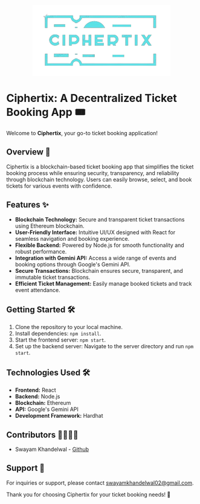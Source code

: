 <!DOCTYPE html>
<html lang="en">
<head>
    
</head>
<body>
    <div class="container">
        <center><img src="./event/src/images/logo-design-1.png" alt="Ciphertix Logo" class="logo"></center>
        <h1>Ciphertix: A Decentralized Ticket Booking App 🎟️</h1>
        <p>Welcome to <strong>Ciphertix</strong>, your go-to ticket booking application!</p>
        <h2>Overview 🚀</h2>
        <p>Ciphertix is a blockchain-based ticket booking app that simplifies the ticket booking process while ensuring security, transparency, and reliability through blockchain technology. Users can easily browse, select, and book tickets for various events with confidence.</p>
        <h2>Features ✨</h2>
        <ul>
            <li><strong>Blockchain Technology:</strong> Secure and transparent ticket transactions using Ethereum blockchain.</li>
            <li><strong>User-Friendly Interface:</strong> Intuitive UI/UX designed with React for seamless navigation and booking experience.</li>
            <li><strong>Flexible Backend:</strong> Powered by Node.js for smooth functionality and robust performance.</li>
            <li><strong>Integration with Gemini API:</strong> Access a wide range of events and booking options through Google's Gemini API.</li>
            <li><strong>Secure Transactions:</strong> Blockchain ensures secure, transparent, and immutable ticket transactions.</li>
            <li><strong>Efficient Ticket Management:</strong> Easily manage booked tickets and track event attendance.</li>
        </ul>
        <h2>Getting Started 🛠️</h2>
        <ol>
            <li>Clone the repository to your local machine.</li>
            <li>Install dependencies: <code>npm install</code>.</li>
            <li>Start the frontend server: <code>npm start</code>.</li>
            <li>Set up the backend server: Navigate to the server directory and run <code>npm start</code>.</li>
        </ol>
        <h2>Technologies Used 🛠️</h2>
        <ul>
            <li><strong>Frontend:</strong> React</li>
            <li><strong>Backend:</strong> Node.js</li>
            <li><strong>Blockchain:</strong> Ethereum</li>
            <li><strong>API:</strong> Google's Gemini API</li>
            <li><strong>Development Framework:</strong> Hardhat</li>
        </ul>
        <h2>Contributors 👩‍💻👨‍💻</h2>
        <ul>
            <li>Swayam Khandelwal - <a href="https://swayamkh02.github.io/">Github</a></li>
        </ul>
        <h2>Support 📧</h2>
        <p>For inquiries or support, please contact <a href="swayamkhandelwal02@gmail.com">swayamkhandelwal02@gmail.com</a>.</p>
        <p>Thank you for choosing Ciphertix for your ticket booking needs! 🎉</p>
    </div>
</body>
</html>
